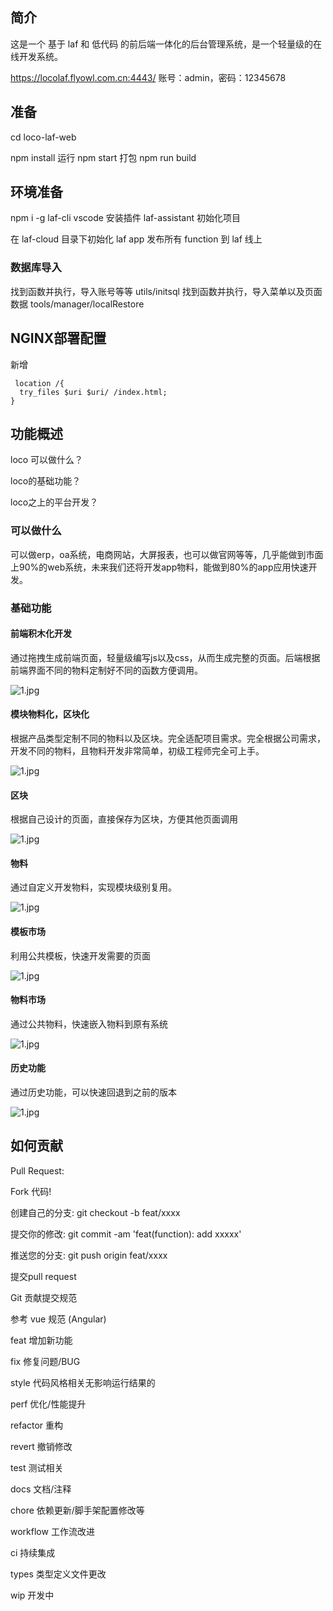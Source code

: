 ## 简介
这是一个 基于 laf 和 低代码 的前后端一体化的后台管理系统，是一个轻量级的在线开发系统。


https://locolaf.flyowl.com.cn:4443/
账号：admin，密码：12345678

## 准备

cd loco-laf-web

npm install
运行
npm start
打包
npm run build


## 环境准备

npm i -g laf-cli
vscode 安装插件 laf-assistant
初始化项目

在 laf-cloud 目录下初始化 laf app
发布所有 function 到 laf 线上

### 数据库导入

找到函数并执行，导入账号等等 utils/initsql
找到函数并执行，导入菜单以及页面数据 tools/manager/localRestore


## NGINX部署配置

新增 
```
 location /{
  try_files $uri $uri/ /index.html;
}

```

## 功能概述

loco 可以做什么？

loco的基础功能？

loco之上的平台开发？

### 可以做什么

可以做erp，oa系统，电商网站，大屏报表，也可以做官网等等，几乎能做到市面上90%的web系统，未来我们还将开发app物料，能做到80%的app应用快速开发。

### 基础功能

#### 前端积木化开发

通过拖拽生成前端页面，轻量级编写js以及css，从而生成完整的页面。后端根据前端界面不同的物料定制好不同的函数方便调用。

![1.jpg](https://gitee.com/tianyadg/loco-low-code-backend/raw/master-public/img/Jietu20230324-103942.jpg)
 

#### 模块物料化，区块化
根据产品类型定制不同的物料以及区块。完全适配项目需求。完全根据公司需求，开发不同的物料，且物料开发非常简单，初级工程师完全可上手。

 ![1.jpg]()

#### 区块
根据自己设计的页面，直接保存为区块，方便其他页面调用

 ![1.jpg](https://gitee.com/tianyadg/loco-low-code-backend/raw/master-public/img/Jietu20230324-103942.jpg)

 

#### 物料
通过自定义开发物料，实现模块级别复用。

  ![1.jpg](https://gitee.com/tianyadg/loco-low-code-backend/raw/master-public/img/Jietu20230324-104045.jpg)


#### 模板市场
利用公共模板，快速开发需要的页面

  ![1.jpg](https://gitee.com/tianyadg/loco-low-code-backend/raw/master-public/img/Jietu20230324-104232.jpg)


#### 物料市场
通过公共物料，快速嵌入物料到原有系统

 ![1.jpg](https://gitee.com/tianyadg/loco-low-code-backend/raw/master-public/img/Jietu20230324-104333.jpg)

 #### 历史功能
通过历史功能，可以快速回退到之前的版本

 ![1.jpg](https://gitee.com/tianyadg/loco-low-code-backend/raw/master-public/img/Jietu20230324-104127.jpg)

## 如何贡献
Pull Request:

Fork 代码!

创建自己的分支: git checkout -b feat/xxxx

提交你的修改: git commit -am 'feat(function): add xxxxx'

推送您的分支: git push origin feat/xxxx

提交pull request

Git 贡献提交规范

参考 vue 规范 (Angular)

feat 增加新功能

fix 修复问题/BUG

style 代码风格相关无影响运行结果的

perf 优化/性能提升

refactor 重构

revert 撤销修改

test 测试相关

docs 文档/注释

chore 依赖更新/脚手架配置修改等

workflow 工作流改进

ci 持续集成

types 类型定义文件更改

wip 开发中
